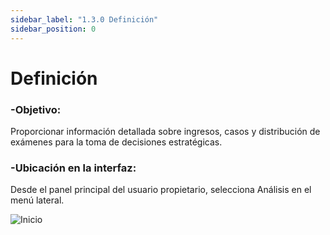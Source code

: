 ```yaml
---
sidebar_label: "1.3.0 Definición"
sidebar_position: 0
---
```


# Definición

### -Objetivo:  
Proporcionar información detallada sobre ingresos, casos y distribución de exámenes para la toma de decisiones estratégicas.

### -Ubicación en la interfaz: 
Desde el panel principal del usuario propietario, selecciona Análisis en el menú lateral.

![Inicio](/img/img_solhub/exp.pro.1.3.1.estadisticas/12.1.png)

